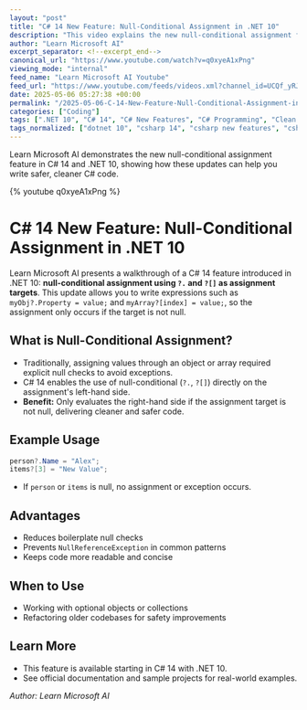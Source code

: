 ```yaml
---
layout: "post"
title: "C# 14 New Feature: Null-Conditional Assignment in .NET 10"
description: "This video explains the new null-conditional assignment feature in C# 14, part of .NET 10. You'll learn how to use ?. and ?[] on the left side of assignments to write safer, cleaner code. The presenter demonstrates practical benefits and use cases for these new syntax enhancements."
author: "Learn Microsoft AI"
excerpt_separator: <!--excerpt_end-->
canonical_url: "https://www.youtube.com/watch?v=q0xyeA1xPng"
viewing_mode: "internal"
feed_name: "Learn Microsoft AI Youtube"
feed_url: "https://www.youtube.com/feeds/videos.xml?channel_id=UCQf_yRJpsfyEiWWpt1MZ6vA"
date: 2025-05-06 05:27:38 +00:00
permalink: "/2025-05-06-C-14-New-Feature-Null-Conditional-Assignment-in-NET-10.html"
categories: ["Coding"]
tags: [".NET 10", "C# 14", "C# New Features", "C# Programming", "Clean Code", "CleanCode", "Code Quality", "Coding", "Conditional Operators", "CSharp14", "CSharpFeatures", "DotNet10", "Microsoft .NET", "Null Conditional Assignment", "NullConditional", "Safer Coding", "Videos", "VS"]
tags_normalized: ["dotnet 10", "csharp 14", "csharp new features", "csharp programming", "clean code", "cleancode", "code quality", "coding", "conditional operators", "csharp14", "csharpfeatures", "dotnet10", "microsoft dotnet", "null conditional assignment", "nullconditional", "safer coding", "videos", "vs"]
---
```


Learn Microsoft AI demonstrates the new null-conditional assignment feature in C# 14 and .NET 10, showing how these updates can help you write safer, cleaner C# code.<!--excerpt_end-->

{% youtube q0xyeA1xPng %}

# C# 14 New Feature: Null-Conditional Assignment in .NET 10

Learn Microsoft AI presents a walkthrough of a C# 14 feature introduced in .NET 10: **null-conditional assignment using `?.` and `?[]` as assignment targets**. This update allows you to write expressions such as `myObj?.Property = value;` and `myArray?[index] = value;`, so the assignment only occurs if the target is not null.

## What is Null-Conditional Assignment?

- Traditionally, assigning values through an object or array required explicit null checks to avoid exceptions.
- C# 14 enables the use of null-conditional (`?.`, `?[]`) directly on the assignment's left-hand side.
- **Benefit:** Only evaluates the right-hand side if the assignment target is not null, delivering cleaner and safer code.

## Example Usage

```csharp
person?.Name = "Alex";
items?[3] = "New Value";
```

- If `person` or `items` is null, no assignment or exception occurs.

## Advantages

- Reduces boilerplate null checks
- Prevents `NullReferenceException` in common patterns
- Keeps code more readable and concise

## When to Use

- Working with optional objects or collections
- Refactoring older codebases for safety improvements

## Learn More

- This feature is available starting in C# 14 with .NET 10.
- See official documentation and sample projects for real-world examples.

*Author: Learn Microsoft AI*
